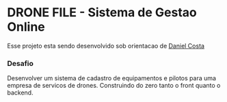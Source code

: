 # DRONE FILE - Sistema de Gestao Online

Esse projeto esta sendo desenvolvido sob orientacao de <a href="https://www.linkedin.com/in/danielbcosta/">Daniel Costa </a>

<h3>Desafio</h3>
Desenvolver um sistema de cadastro de equipamentos e pilotos para uma empresa de servicos de drones. Construindo do zero tanto o front quanto o backend.
